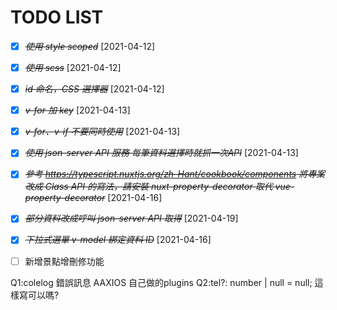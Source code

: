 # TODO LIST

- [X] ~~*使用 style scoped*~~ [2021-04-12]

- [X] ~~*使用 scss*~~ [2021-04-12]

- [X] ~~*id 命名，CSS 選擇器*~~ [2021-04-12]

- [X] ~~*v-for 加 key*~~ [2021-04-13]

- [X] ~~*v-for、v-if 不要同時使用*~~ [2021-04-13]

- [X] ~~*使用 json-server API 服務 每筆資料選擇時就抓一次API*~~ [2021-04-13]

- [X] ~~*參考 https://typescript.nuxtjs.org/zh-Hant/cookbook/components 將專案改成 Class API 的寫法，請安裝 nuxt-property-decorator 取代 vue-property-decorator*~~ [2021-04-16]

- [X] ~~*部分資料改成呼叫 json-server API 取得*~~ [2021-04-19]

- [X] ~~*下拉式選單 v-model 綁定資料 ID*~~ [2021-04-16]


- [ ] 新增景點增刪修功能




Q1:colelog 錯誤訊息 AAXIOS 自己做的plugins
Q2:tel?: number | null = null; 這樣寫可以嗎?

